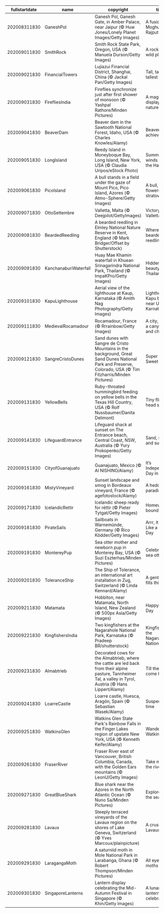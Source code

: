 |fullstartdate|name|copyright|title|image|
|--|--|--|--|--|
202008311830|GaneshPol|Ganesh Pol, Ganesh Gate, in Amber Palace, near Jaipur (© Huw Jones/Lonely Planet Images/Getty Images)|A fusion of Moghul and Rajput styles|![](/en-IN/2020/09/202008311830GaneshPol.jpg)|
202009011830|SmithRock|Smith Rock State Park, Oregon, USA (© Manuela Durson/Getty Images)|A rock in a wild place|![](/en-IN/2020/09/202009011830SmithRock.jpg)|
202009021830|FinancialTowers|Lujiazui Financial District, Shanghai, China (© Jackal Pan/Getty Images)|Tall, taller, tallest|![](/en-IN/2020/09/202009021830FinancialTowers.jpg)|
202009031830|FirefliesIndia|Fireflies synchronize just after first shower of monsoon (© Yashpal Rathore/Minden Pictures)|A magical display of nature|![](/en-IN/2020/09/202009031830FirefliesIndia.jpg)|
202009041830|BeaverDam|Beaver dam in the Sawtooth National Forest, Idaho, USA (© Charles Knowles/Alamy)|Beaver achievers|![](/en-IN/2020/09/202009041830BeaverDam.jpg)|
202009051830|LongIsland|Reedy Island in Moneyboque Bay, Long Island, New York, USA (© Claudia Uripos/eStock Photo)|Summer winds down in the Hamptons|![](/en-IN/2020/09/202009051830LongIsland.jpg)|
202009061830|PicoIsland|A bull stands in a field under the gaze of Mount Pico, Pico Island, Azores (© Atmo-Sphere/Getty Images)|A bull, some flowers, and a stratovolcano|![](/en-IN/2020/09/202009061830PicoIsland.jpg)|
202009071830|OttoSettembre|Valletta, Malta (© Deejpilot/GettyImages)|Victory Day in Valletta|![](/en-IN/2020/09/202009071830OttoSettembre.jpg)|
202009081830|BeardedReedling|A bearded reedling in Elmley National Nature Reserve in Kent, England (© Mark Bridger/Offset by Shutterstock)|Where the bearded reedling sings|![](/en-IN/2020/09/202009081830BeardedReedling.jpg)|
202009091830|KanchanaburiWaterfall|Huay Mae Khamin waterfall in Khuean Srinagarindra National Park, Thailand (© ImpaKPro/Getty Images)|Hidden beauty in Thailand|![](/en-IN/2020/09/202009091830KanchanaburiWaterfall.jpg)|
202009101830|KapuLighthouse|Aerial view of the lighthouse at Kaup, Karnataka (© Amith Nag Photography/Getty Images)|Lighthouse at Kapu beach near Udupi, Karnataka|![](/en-IN/2020/09/202009101830KapuLighthouse.jpg)|
202009111830|MedievalRocamadour|Rocamadour, France (© Rrrainbow/Getty Images)|A city, a cliff, a canyon…and cheese|![](/en-IN/2020/09/202009111830MedievalRocamadour.jpg)|
202009121830|SangreCristoDunes|Sand dunes with Sangre de Cristo Mountains in the background, Great Sand Dunes National Park and Preserve, Colorado, USA (© Tim Fitzharris/Minden Pictures)|Super Sandy Sweet 16|![](/en-IN/2020/09/202009121830SangreCristoDunes.jpg)|
202009131830|YellowBells|Ruby-throated hummingbird feeding on yellow bells in the Texas Hill Country, USA (© Rolf Nussbaumer/Danita Delimont)|Tiny fliers head south|![](/en-IN/2020/09/202009131830YellowBells.jpg)|
202009141830|LifeguardEntrance|Lifeguard shack at sunset on The Entrance beach, Central Coast, NSW, Australia (© Yury Prokopenko/Getty Images)|Sand, surf, and sun|![](/en-IN/2020/09/202009141830LifeguardEntrance.jpg)|
202009151830|CityofGuanajuato|Guanajuato, Mexico (© AI NISHINO/Alamy)|It’s Independence Day in Mexico|![](/en-IN/2020/09/202009151830CityofGuanajuato.jpg)|
202009161830|MistyVineyard|Sunset landscape and smog in Bordeaux vineyard, France (© agefotostock/Alamy)|A hedonist’s paradise|![](/en-IN/2020/09/202009161830MistyVineyard.jpg)|
202009171830|IcelandicRettir|Icelandic sheep ready for réttir (© Pieter Tytgat/Getty Images)|Homeward bound|![](/en-IN/2020/09/202009171830IcelandicRettir.jpg)|
202009181830|PirateSails|Sailboats in Warnemünde, Germany (© Rico Ködder/Getty Images)|Arrr, it be Talk Like a Pirate Day|![](/en-IN/2020/09/202009181830PirateSails.jpg)|
202009191830|MontereyPup|Sea otter mother and newborn pup in Monterey Bay, USA (© Suzi Eszterhas/Minden Pictures)|Celebrating sea otters|![](/en-IN/2020/09/202009191830MontereyPup.jpg)|
202009201830|ToleranceShip|The Ship of Tolerance, an international art installation in Zug, Switzerland (© Linda Kennard/Alamy)|A gentle wind fills this sail|![](/en-IN/2020/09/202009201830ToleranceShip.jpg)|
202009211830|Matamata|Hobbiton, near Matamata, North Island, New Zealand (© 500px Asia/Getty Images)|Happy Hobbit Day|![](/en-IN/2020/09/202009211830Matamata.jpg)|
202009221830|KingfishersIndia|Two kingfishers at the Nagarahole National Park, Karnataka (© Pradeep BR/shutterstock)|Kingfishers at the Nagarahole National Park|![](/en-IN/2020/09/202009221830KingfishersIndia.jpg)|
202009231830|Almabtrieb|Decorated cows for the Almabtrieb, where the cattle are led back from their alpine pasture, Tannheimer Tal, a valley in Tyrol, Austria (© Hans Lippert/Alamy)|Till the cows come home|![](/en-IN/2020/09/202009231830Almabtrieb.jpg)|
202009241830|LoarreCastle|Loarre castle, Huesca, Aragón, Spain (© Sebastian Wasek/Alamy)|Suspended in time|![](/en-IN/2020/09/202009241830LoarreCastle.jpg)|
202009251830|WatkinsGlen|Watkins Glen State Park's Rainbow Falls in the Finger Lakes region of upstate New York, USA (© Kenneth Keifer/Alamy)|Wandering Watkins Glen|![](/en-IN/2020/09/202009251830WatkinsGlen.jpg)|
202009261830|FraserRiver|Fraser River east of Vancouver, British Columbia, Canada, with the Golden Ears mountains (© LeonU/Getty Images)|Take me to the river|![](/en-IN/2020/09/202009261830FraserRiver.jpg)|
202009271830|GreatBlueShark|Blue shark near the Azores in the North Atlantic Ocean (© Nuno Sa/Minden Pictures)|Explorer of the sea|![](/en-IN/2020/09/202009271830GreatBlueShark.jpg)|
202009281830|Lavaux|Steeply terraced vineyards of the Lavaux region on the shores of Lake Geneva, Switzerland (© Yves Marcoux/plainpicture)|A crush in Lavaux|![](/en-IN/2020/09/202009281830Lavaux.jpg)|
202009291830|LaragangaMoth|A saturniid moth in Mole National Park in Larabanga, Ghana (© Robert Thompson/Minden Pictures)|All eyes on moths|![](/en-IN/2020/09/202009291830LaragangaMoth.jpg)|
202009301830|SingaporeLanterns|Lantern display celebrating the Mid-Autumn Festival in Singapore (© Khin/Getty Images)|A lunar lantern celebration|![](/en-IN/2020/09/202009301830SingaporeLanterns.jpg)|
